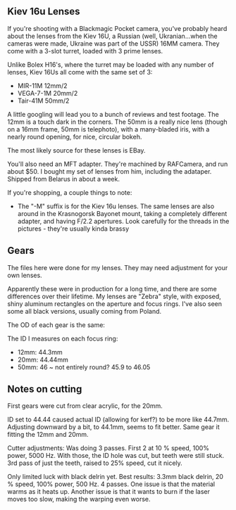 Kiev 16u Lenses
--

If you're shooting with a Blackmagic Pocket camera, you've probably heard about the lenses from the Kiev 16U, a Russian (well, Ukranian...when the cameras were made, Ukraine was part of the USSR) 16MM camera.  They come with a 3-slot turret, loaded with 3 prime lenses.

Unlike Bolex H16's, where the turret may be loaded with any number of lenses, Kiev 16Us all come with the same set of 3:

* MIR-11M 12mm/2
* VEGA-7-1M 20mm/2
* Tair-41M 50mm/2

A little googling will lead you to a bunch of reviews and test footage.  The 12mm is a touch dark in the corners.  The 50mm is a really nice lens (though on a 16mm frame, 50mm is telephoto), with a many-bladed iris, with a nearly round opening, for nice, circular bokeh.

The most likely source for these lenses is EBay.

You'll also need an MFT adapter.  They're machined by RAFCamera, and run about $50.  I bought my set of lenses from him, including the adataper.  Shipped from Belarus in about a week.

If you're shopping, a couple things to note:

* The "-M" suffix is for the Kiev 16u lenses.  The same lenses are also around in the Krasnogorsk Bayonet mount, taking a completely different adapter, and having F/2.2 apertures.  Look carefully for the threads in the pictures - they're usually kinda brassy 
   
## Gears

The files here were done for my lenses.  They may need adjustment for your own lenses.

Apparently these were in production for a long time, and there are some differences over their lifetime.  My lenses are "Zebra" style, with exposed, shiny aluminum rectangles on the aperture and focus rings.  I've also seen some all black versions, usually coming from Poland.

The OD of each gear is the same: 

The ID I measures on each focus ring:

* 12mm: 44.3mm 
* 20mm: 44.44mm
* 50mm: 46 ~  not entirely round?  45.9 to 46.05

## Notes on cutting

First gears were cut from clear acrylic, for the 20mm.

ID set to 44.44 caused actual ID (allowing for kerf?) to be more like 44.7mm.  Adjusting downward by a bit, to 44.1mm, seems to fit better.  Same gear it fitting the 12mm and 20mm.

Cutter adjustments: Was doing 3 passes.  First 2 at 10 % speed, 100% power, 5000 Hz.  With those, the ID hole was cut, but teeth were still stuck.  3rd pass of just the teeth, raised to 25% speed, cut it nicely.

Only limited luck with black delrin yet.  Best results:
3.3mm black delrin, 20 % speed, 100% power, 500 Hz.  4 passes.
One issue is that the material warms as it heats up.  Another issue is that it wants to burn if the laser moves too slow, making the warping even worse.
